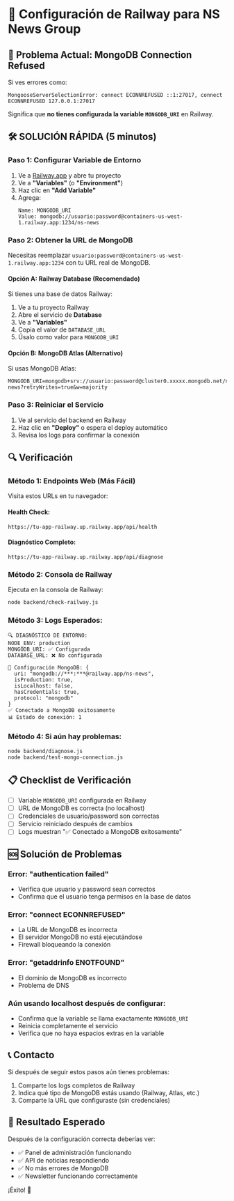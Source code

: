 # 🚂 Configuración de Railway para NS News Group

## 🚨 Problema Actual: MongoDB Connection Refused

Si ves errores como:
```
MongooseServerSelectionError: connect ECONNREFUSED ::1:27017, connect ECONNREFUSED 127.0.0.1:27017
```

Significa que **no tienes configurada la variable `MONGODB_URI`** en Railway.

## 🛠️ SOLUCIÓN RÁPIDA (5 minutos)

### Paso 1: Configurar Variable de Entorno
1. Ve a [Railway.app](https://railway.app) y abre tu proyecto
2. Ve a **"Variables"** (o **"Environment"**)
3. Haz clic en **"Add Variable"**
4. Agrega:
   ```
   Name: MONGODB_URI
   Value: mongodb://usuario:password@containers-us-west-1.railway.app:1234/ns-news
   ```

### Paso 2: Obtener la URL de MongoDB
Necesitas reemplazar `usuario:password@containers-us-west-1.railway.app:1234` con tu URL real de MongoDB.

#### Opción A: Railway Database (Recomendado)
Si tienes una base de datos Railway:
1. Ve a tu proyecto Railway
2. Abre el servicio de **Database**
3. Ve a **"Variables"**
4. Copia el valor de `DATABASE_URL`
5. Úsalo como valor para `MONGODB_URI`

#### Opción B: MongoDB Atlas (Alternativo)
Si usas MongoDB Atlas:
```
MONGODB_URI=mongodb+srv://usuario:password@cluster0.xxxxx.mongodb.net/ns-news?retryWrites=true&w=majority
```

### Paso 3: Reiniciar el Servicio
1. Ve al servicio del backend en Railway
2. Haz clic en **"Deploy"** o espera el deploy automático
3. Revisa los logs para confirmar la conexión

## 🔍 Verificación

### Método 1: Endpoints Web (Más Fácil)
Visita estos URLs en tu navegador:

#### Health Check:
`https://tu-app-railway.up.railway.app/api/health`

#### Diagnóstico Completo:
`https://tu-app-railway.up.railway.app/api/diagnose`

### Método 2: Consola de Railway
Ejecuta en la consola de Railway:
```bash
node backend/check-railway.js
```

### Método 3: Logs Esperados:
```
🔍 DIAGNÓSTICO DE ENTORNO:
NODE_ENV: production
MONGODB_URI: ✅ Configurada
DATABASE_URL: ❌ No configurada

🔧 Configuración MongoDB: {
  uri: "mongodb://***:***@railway.app/ns-news",
  isProduction: true,
  isLocalhost: false,
  hasCredentials: true,
  protocol: "mongodb"
}
✅ Conectado a MongoDB exitosamente
📊 Estado de conexión: 1
```

### Método 4: Si aún hay problemas:
```bash
node backend/diagnose.js
node backend/test-mongo-connection.js
```

## 📋 Checklist de Verificación

- [ ] Variable `MONGODB_URI` configurada en Railway
- [ ] URL de MongoDB es correcta (no localhost)
- [ ] Credenciales de usuario/password son correctas
- [ ] Servicio reiniciado después de cambios
- [ ] Logs muestran "✅ Conectado a MongoDB exitosamente"

## 🆘 Solución de Problemas

### Error: "authentication failed"
- Verifica que usuario y password sean correctos
- Confirma que el usuario tenga permisos en la base de datos

### Error: "connect ECONNREFUSED"
- La URL de MongoDB es incorrecta
- El servidor MongoDB no está ejecutándose
- Firewall bloqueando la conexión

### Error: "getaddrinfo ENOTFOUND"
- El dominio de MongoDB es incorrecto
- Problema de DNS

### Aún usando localhost después de configurar:
- Confirma que la variable se llama exactamente `MONGODB_URI`
- Reinicia completamente el servicio
- Verifica que no haya espacios extras en la variable

## 📞 Contacto

Si después de seguir estos pasos aún tienes problemas:
1. Comparte los logs completos de Railway
2. Indica qué tipo de MongoDB estás usando (Railway, Atlas, etc.)
3. Comparte la URL que configuraste (sin credenciales)

## 🎯 Resultado Esperado

Después de la configuración correcta deberías ver:
- ✅ Panel de administración funcionando
- ✅ API de noticias respondiendo
- ✅ No más errores de MongoDB
- ✅ Newsletter funcionando correctamente

¡Éxito! 🚀
